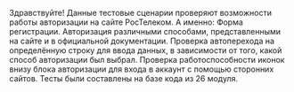 Здравствуйте! Данные тестовые сценарии проверяют возможности работы авторизации на сайте РосТелеком.
А именно:
Форма регистрации.
Авторизация различными способами, представленными на сайте и в официальной документации.
Проверка автоперехода на определённую строку для ввода данных, в зависимости от того, какой способ авторизации был выбрал.
Проверка работоспособности иконок внизу блока авторизации для входа в аккаунт с помощью сторонних сайтов.
Тесты были составлены на базе кода из 26 модуля.
